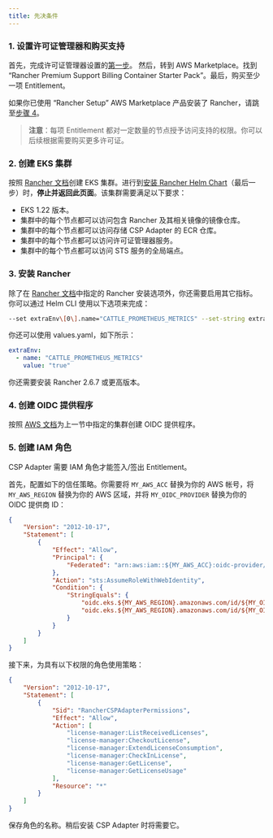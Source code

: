 ```yaml
---
title: 先决条件
---
```


### 1. 设置许可证管理器和购买支持

首先，完成许可证管理器设置的[第一步](https://docs.aws.amazon.com/license-manager/latest/userguide/getting-started.html)。
然后，转到 AWS Marketplace。找到 “Rancher Premium Support Billing Container Starter Pack”。最后，购买至少一项 Entitlement。

如果你已使用 “Rancher Setup” AWS Marketplace 产品安装了 Rancher，请跳至[步骤 4](#4-创建-oidc-提供商)。

> **注意**：每项 Entitlement 都对一定数量的节点授予访问支持的权限。你可以后续根据需要购买更多许可证。

### 2. 创建 EKS 集群
按照 [Rancher 文档](../../../../getting-started/installation-and-upgrade/install-upgrade-on-a-kubernetes-cluster/rancher-on-amazon-eks.md)创建 EKS 集群。进行到[安装 Rancher Helm Chart](../../../../getting-started/installation-and-upgrade/install-upgrade-on-a-kubernetes-cluster/rancher-on-amazon-eks.md#8-安装-rancher-helm-chart)（最后一步）时，**停止并返回此页面**。该集群需要满足以下要求：

- EKS 1.22 版本。
- 集群中的每个节点都可以访问包含 Rancher 及其相关镜像的镜像仓库。
- 集群中的每个节点都可以访问存储 CSP Adapter 的 ECR 仓库。
- 集群中的每个节点都可以访问许可证管理器服务。
- 集群中的每个节点都可以访问 STS 服务的全局端点。

### 3. 安装 Rancher

除了在 [Rancher 文档](../../../../getting-started/installation-and-upgrade/install-upgrade-on-a-kubernetes-cluster/rancher-on-amazon-eks.md#8-安装-rancher-helm-chart)中指定的 Rancher 安装选项外，你还需要启用其它指标。
你可以通过 Helm CLI 使用以下选项来完成：

```bash
--set extraEnv\[0\].name="CATTLE_PROMETHEUS_METRICS" --set-string extraEnv\[0\].value=true
```

你还可以使用 values.yaml，如下所示：

```yaml
extraEnv:
  - name: "CATTLE_PROMETHEUS_METRICS"
    value: "true"
```

你还需要安装 Rancher 2.6.7 或更高版本。

### 4. 创建 OIDC 提供程序

按照 [AWS 文档](https://docs.aws.amazon.com/eks/latest/userguide/enable-iam-roles-for-service-accounts.html)为上一节中指定的集群创建 OIDC 提供程序。

### 5. 创建 IAM 角色

CSP Adapter 需要 IAM 角色才能签入/签出 Entitlement。

首先，配置如下的信任策略。你需要将 `MY_AWS_ACC` 替换为你的 AWS 帐号，将 `MY_AWS_REGION` 替换为你的 AWS 区域，并将 `MY_OIDC_PROVIDER` 替换为你的 OIDC 提供商 ID：

```json
{
    "Version": "2012-10-17",
    "Statement": [
        {
            "Effect": "Allow",
            "Principal": {
                "Federated": "arn:aws:iam::${MY_AWS_ACC}:oidc-provider/oidc.eks.${MY_AWS_REGION}.amazonaws.com/id/${MY_OIDC_PROVIDER}"
            },
            "Action": "sts:AssumeRoleWithWebIdentity",
            "Condition": {
                "StringEquals": {
                    "oidc.eks.${MY_AWS_REGION}.amazonaws.com/id/${MY_OIDC_PROVIDER}:sub": "system:serviceaccount:cattle-csp-adapter-system:rancher-csp-adapter",
                    "oidc.eks.${MY_AWS_REGION}.amazonaws.com/id/${MY_OIDC_PROVIDER}:aud": "sts.amazonaws.com"
                }
            }
        }
    ]
}
```

接下来，为具有以下权限的角色使用策略：

```json
{
    "Version": "2012-10-17",
    "Statement": [
        {
            "Sid": "RancherCSPAdapterPermissions",
            "Effect": "Allow",
            "Action": [
                "license-manager:ListReceivedLicenses",
                "license-manager:CheckoutLicense",
                "license-manager:ExtendLicenseConsumption",
                "license-manager:CheckInLicense",
                "license-manager:GetLicense",
                "license-manager:GetLicenseUsage"
            ],
            "Resource": "*"
        }
    ]
}
```

保存角色的名称。稍后安装 CSP Adapter 时将需要它。

